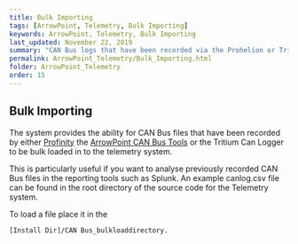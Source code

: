 ```yaml
---
title: Bulk Importing
tags: [ArrowPoint, Telemetry, Bulk Importing]
keywords: ArrowPoint, Telemetry, Bulk Importing
last_updated: November 22, 2019
summary: "CAN Bus logs that have been recorded via the Prohelion or Tritium CAN Bus tools can be bulk loaded in to the solution"
permalink: ArrowPoint_Telemetry/Bulk_Importing.html
folder: ArrowPoint_Telemetry
order: 15
---
```


## Bulk Importing

The system provides the ability for CAN Bus files that have been recorded by either [Profinity](../../Profinity/Overview.html) the [ArrowPoint CAN Bus Tools](../ArrowPoint_CanBUS_Tools/Overview.html) or the Tritium Can Logger to be bulk loaded in to the telemetry system.

This is particularly useful if you want to analyse previously recorded CAN Bus files in the reporting tools such as Splunk.  An example canlog.csv file can be found in the root directory of the source code for the Telemetry system.

To load a file place it in the 

```
[Install Dir]/CAN Bus_bulkloaddirectory.
```


